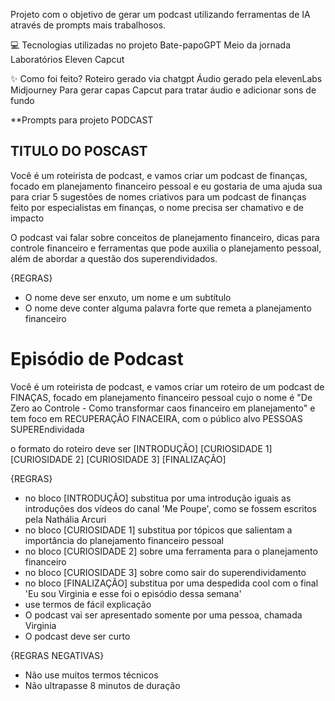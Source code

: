 Projeto com o objetivo de gerar um podcast utilizando ferramentas de IA através de prompts mais trabalhosos.


💻 Tecnologias utilizadas no projeto
Bate-papoGPT
Meio da jornada
Laboratórios Eleven
Capcut

✨ Como foi feito?
Roteiro gerado via chatgpt
Áudio gerado pela elevenLabs
Midjourney Para gerar capas
Capcut para tratar áudio e adicionar sons de fundo

**Prompts para projeto PODCAST

## TITULO DO POSCAST

Você é um roteirista de podcast, e vamos criar um podcast de finanças, focado em planejamento financeiro pessoal e eu gostaria de uma ajuda sua para criar 5 sugestões
de nomes criativos para um podcast de finanças feito por especialistas em finanças, o nome precisa ser chamativo e de impacto

O podcast vai falar sobre conceitos de planejamento financeiro, dicas para controle financeiro e ferramentas que pode auxilia o planejamento pessoal, além de abordar a questão dos superendividados.

{REGRAS}

- O nome deve ser enxuto, um nome e um subtítulo
- O nome deve conter alguma palavra forte que remeta a planejamento financeiro

# Episódio de Podcast

Você é um roteirista de podcast, e vamos criar um  roteiro de um podcast de FINAÇAS, focado em planejamento financeiro pessoal cujo o nome é "De Zero ao Controle - Como transformar caos financeiro em planejamento" e tem foco em RECUPERAÇÃO FINACEIRA,  com o público alvo PESSOAS SUPEREndividada

o formato do roteiro deve ser
[INTRODUÇÃO]
[CURIOSIDADE 1]
[CURIOSIDADE 2]
[CURIOSIDADE 3]
[FINALIZAÇÃO]

{REGRAS}

- no bloco [INTRODUÇÃO] substitua por uma introdução iguais as introduções dos vídeos do canal 'Me Poupe', como se fossem escritos pela Nathália Arcuri
- no bloco [CURIOSIDADE 1] substitua por tópicos que salientam a importância do planejamento financeiro pessoal
- no bloco [CURIOSIDADE 2] sobre uma ferramenta para o planejamento financeiro
- no bloco [CURIOSIDADE 3] sobre como sair do superendividamento
- no bloco [FINALIZAÇÃO] substitua por uma despedida cool com o final 'Eu sou Virginia e esse foi o episódio dessa semana'
- use termos de fácil explicação
- O podcast vai ser apresentado somente por uma pessoa, chamada Virginia
- O podcast deve ser curto

{REGRAS NEGATIVAS}

- Não use muitos termos técnicos
- Não ultrapasse 8 minutos de duração
